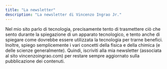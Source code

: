 ```yaml
---
title: "La newsletter"
description: "La newsletter di Vincenzo Ingrao Jr."
---
```


Nel mio sito parlo di tecnologia, precisamente tento di trasmettere ciò che sento durante la spiegazione di un apparato tecnologico, e tento anche di spiegare come dovrebbe essere utilizzata la tecnologia per trarne benefici.  
Inoltre, spiego semplicemente i vari concetti della fisica e della chimica (e delle scienze generalmente).
Quindi, iscriviti alla mia newsletter (associata al sito vincenzoingrao.com) per restare sempre aggiornato sulla pubblicazione dei contenuti.
